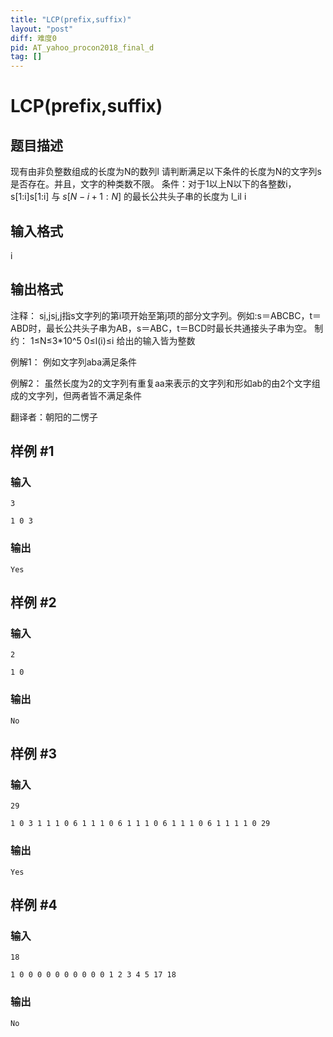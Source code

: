 ```yaml
---
title: "LCP(prefix,suffix)"
layout: "post"
diff: 难度0
pid: AT_yahoo_procon2018_final_d
tag: []
---
```


# LCP(prefix,suffix)

## 题目描述

现有由非负整数组成的长度为N的数列l 请判断满足以下条件的长度为N的文字列s是否存在。并且，文字的种类数不限。 条件：对于1以上N以下的各整数i， s[1:i]s[1:i] 与 $s[N−i+1:N]$ 的最长公共头子串的长度为 l_il 
i
​	 ​

## 输入格式

i
​	 ​

## 输出格式

注释： s[i,j](i≤j)s[i,j](i≤j)指s文字列的第i项开始至第j项的部分文字列。例如:s＝ABCBC，t＝ABD时，最长公共头子串为AB，s＝ABC，t＝BCD时最长共通接头子串为空。 制约： 1≤N≤3*10^5 0≤l(i)≤i 给出的输入皆为整数

例解1： 例如文字列aba满足条件

例解2： 虽然长度为2的文字列有重复aa来表示的文字列和形如ab的由2个文字组成的文字列，但两者皆不满足条件

翻译者：朝阳的二愣子

## 样例 #1

### 输入

```
3
1 0 3
```

### 输出

```
Yes
```

## 样例 #2

### 输入

```
2
1 0
```

### 输出

```
No
```

## 样例 #3

### 输入

```
29
1 0 3 1 1 1 0 6 1 1 1 0 6 1 1 1 0 6 1 1 1 0 6 1 1 1 1 0 29
```

### 输出

```
Yes
```

## 样例 #4

### 输入

```
18
1 0 0 0 0 0 0 0 0 0 0 1 2 3 4 5 17 18
```

### 输出

```
No
```

